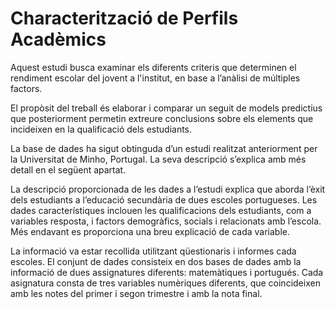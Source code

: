 # Characterització de Perfils Acadèmics

Aquest estudi busca examinar els diferents criteris que determinen el rendiment escolar del jovent a l'institut, en base a l’anàlisi de múltiples factors.

El propòsit del treball és elaborar i comparar un seguit de models predictius que posteriorment permetin extreure conclusions sobre els elements que incideixen en la qualificació dels estudiants.

La base de dades ha sigut obtinguda d’un estudi realitzat anteriorment per la Universitat de Minho, Portugal. La seva descripció s’explica amb més detall en el següent apartat.

La descripció proporcionada de les dades a l’estudi explica que aborda l’èxit dels estudiants a l’educació secundària de dues escoles portugueses. Les dades característiques inclouen les qualificacions dels estudiants, com a variables resposta, i factors demogràfics, socials i relacionats amb l’escola. Més endavant es proporciona una breu explicació de cada variable.

La informació va estar recollida utilitzant qüestionaris i informes cada escoles. El conjunt de dades consisteix en dos bases de dades amb la informació de dues assignatures diferents: matemàtiques i portugués. Cada asignatura consta de tres variables numèriques diferents, que coincideixen amb les notes del primer i segon trimestre i amb la nota final.
